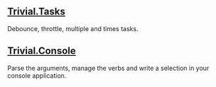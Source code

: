 ## [Trivial.Tasks](https://github.com/nuscien/trivial/wiki/tasks)

Debounce, throttle, multiple and times tasks.

## [Trivial.Console](https://github.com/nuscien/trivial/wiki/console)

Parse the arguments, manage the verbs and write a selection in your console application.
